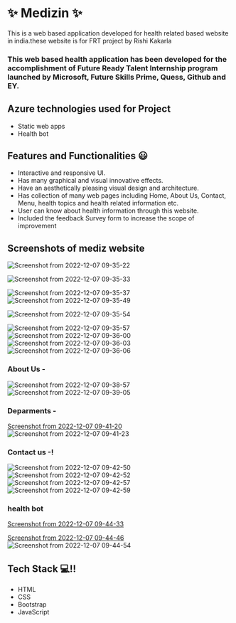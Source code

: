 
# ✨ Medizin ✨

This is a web based application developed for health related based website in india.these website is for FRT project by Rishi Kakarla

### This web based health application has been developed for the accomplishment of Future Ready Talent Internship program launched by Microsoft, Future Skills Prime, Quess, Github and EY.


## Azure technologies used for Project

- Static web apps
- Health bot

## Features and Functionalities 😃

- Interactive and responsive UI.
- Has many graphical and visual innovative effects.
- Have an aesthetically pleasing visual design and architecture.
- Has collection of many web pages including Home, About Us, Contact, Menu, health topics and health related information etc.
- User can know about health information through this website.
- Included the feedback Survey form to increase the scope of improvement 

## Screenshots of mediz website

![Screenshot from 2022-12-07 09-35-22](https://user-images.githubusercontent.com/113053189/206085886-aabf66b7-362a-4544-9c38-339c87a0faaf.png)

![Screenshot from 2022-12-07 09-35-33](https://user-images.githubusercontent.com/113053189/206085891-ce24cc39-67bb-49f3-b97d-84d1184e38ed.png)

![Screenshot from 2022-12-07 09-35-37](https://user-images.githubusercontent.com/113053189/206085897-c5e0e6a8-69a0-4e46-a67b-a048773e31dd.png)
![Screenshot from 2022-12-07 09-35-49](https://user-images.githubusercontent.com/113053189/206085903-0e179ae0-fd0e-4aba-863e-85b14160d2a1.png)

   ![Screenshot from 2022-12-07 09-35-54](https://user-images.githubusercontent.com/113053189/206085906-9ce3aadf-4d7d-4947-b019-659622bfb87a.png)

![Screenshot from 2022-12-07 09-35-57](https://user-images.githubusercontent.com/113053189/206085912-add85b6a-c4a6-4ecc-8f99-8b03bd3fe1d9.png)
![Screenshot from 2022-12-07 09-36-00](https://user-images.githubusercontent.com/113053189/206085923-91251964-1aeb-4a9f-8ef3-8fa71a851a0c.png)
![Screenshot from 2022-12-07 09-36-03](https://user-images.githubusercontent.com/113053189/206085937-db0b0feb-bd1b-4cea-888d-1503767cc1ac.png)
![Screenshot from 2022-12-07 09-36-06](https://user-images.githubusercontent.com/113053189/206085949-93d02dd8-ac6a-49cd-ae68-4e314b75d3c9.png)






### About Us -
![Screenshot from 2022-12-07 09-38-57](https://user-images.githubusercontent.com/113053189/206086157-ba3184fa-7ac6-47b8-acac-fbead8909e04.png)
![Screenshot from 2022-12-07 09-39-05](https://user-images.githubusercontent.com/113053189/206086164-0fe6c0b4-8ec4-482d-b146-5318c6135876.png)



### Deparments -

[Screenshot from 2022-12-07 09-41-20](https://user-images.githubusercontent.com/113053189/206086431-c4ab806d-418d-4604-815e-a4b3cfa80c0a.png)
![Screenshot from 2022-12-07 09-41-23](https://user-images.githubusercontent.com/113053189/206086589-253693fd-985e-4acf-be2c-ee72e355774b.png)

### Contact us -!
![Screenshot from 2022-12-07 09-42-50](https://user-images.githubusercontent.com/113053189/206086610-4c138fdd-a0a3-4e51-a664-0e424b0db5e0.png)
![Screenshot from 2022-12-07 09-42-52](https://user-images.githubusercontent.com/113053189/206086617-bd0a869c-7346-464b-890c-08b2b81ad269.png)
![Screenshot from 2022-12-07 09-42-57](https://user-images.githubusercontent.com/113053189/206086619-13c6d7c5-21ae-419a-b5c4-b4466185c5b3.png)
![Screenshot from 2022-12-07 09-42-59](https://user-images.githubusercontent.com/113053189/206086628-3e1b6acb-7359-46a3-94da-1e85b41b4c2a.png)





### health bot
[Screenshot from 2022-12-07 09-44-33](https://user-images.githubusercontent.com/113053189/206086778-15c60db2-1393-40b7-8b78-18835bd7dda9.png)

[Screenshot from 2022-12-07 09-44-46](https://user-images.githubusercontent.com/113053189/206086822-d46003ed-38a0-46be-bf00-b797b18fbe20.png)
![Screenshot from 2022-12-07 09-44-54](https://user-images.githubusercontent.com/113053189/206086859-36c8206c-60cb-4383-b489-60a45c45450e.png)

## Tech Stack 💻!!


- HTML
- CSS
- Bootstrap
- JavaScript
